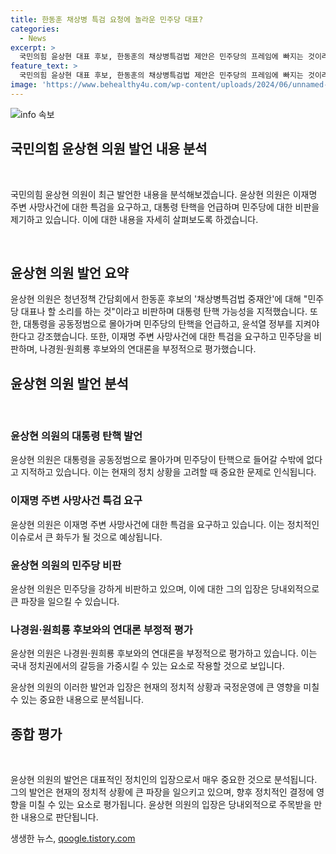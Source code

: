 ```yaml
---
title: 한동훈 채상병 특검 요청에 놀라운 민주당 대표?
categories:
  - News
excerpt: >
  국민의힘 윤상현 대표 후보, 한동훈의 채상병특검법 제안은 민주당의 프레임에 빠지는 것이라며 특검은 대통령을 탄핵으로 몰아갈 것이라 지적. 이를 통해 민주당 대표 주변 사망 사건에 대한 특검이 필요하다고 강조하며 압박.
feature_text: >
  국민의힘 윤상현 대표 후보, 한동훈의 채상병특검법 제안은 민주당의 프레임에 빠지는 것이라며 특검은 대통령을 탄핵으로 몰아갈 것이라 지적. 이를 통해 민주당 대표 주변 사망 사건에 대한 특검이 필요하다고 강조하며 압박.
image: 'https://www.behealthy4u.com/wp-content/uploads/2024/06/unnamed-file.png'
---
```


<p><img src="https://www.behealthy4u.com/wp-content/uploads/2024/06/unnamed-file.png" alt="info 속보" /></p>

<h2 data-ke-size="size26">국민의힘 윤상현 의원 발언 내용 분석</h2>

<p data-ke-size="size16">&nbsp;</p>

<p>국민의힘 윤상현 의원이 최근 발언한 내용을 분석해보겠습니다. 윤상현 의원은 이재명 주변 사망사건에 대한 특검을 요구하고, 대통령 탄핵을 언급하며 민주당에 대한 비판을 제기하고 있습니다. 이에 대한 내용을 자세히 살펴보도록 하겠습니다.</p>

<p data-ke-size="size16">&nbsp;</p>

<h2 data-ke-size="size26">윤상현 의원 발언 요약</h2>

<p>윤상현 의원은 청년정책 간담회에서 한동훈 후보의 '채상병특검법 중재안'에 대해 "민주당 대표나 할 소리를 하는 것"이라고 비판하며 대통령 탄핵 가능성을 지적했습니다. 또한, 대통령을 공동정범으로 몰아가며 민주당의 탄핵을 언급하고, 윤석열 정부를 지켜야 한다고 강조했습니다. 또한, 이재명 주변 사망사건에 대한 특검을 요구하고 민주당을 비판하며, 나경원·원희룡 후보와의 연대론을 부정적으로 평가했습니다.</p>

<h2 data-ke-size="size26">윤상현 의원 발언 분석</h2>

<p data-ke-size="size16">&nbsp;</p>

<h3>윤상현 의원의 대통령 탄핵 발언</h3>

<p>윤상현 의원은 대통령을 공동정범으로 몰아가며 민주당이 탄핵으로 들어갈 수밖에 없다고 지적하고 있습니다. 이는 현재의 정치 상황을 고려할 때 중요한 문제로 인식됩니다.</p>

<h3>이재명 주변 사망사건 특검 요구</h3>

<p>윤상현 의원은 이재명 주변 사망사건에 대한 특검을 요구하고 있습니다. 이는 정치적인 이슈로서 큰 화두가 될 것으로 예상됩니다.</p>

<h3>윤상현 의원의 민주당 비판</h3>

<p>윤상현 의원은 민주당을 강하게 비판하고 있으며, 이에 대한 그의 입장은 당내외적으로 큰 파장을 일으킬 수 있습니다.</p>

<h3>나경원·원희룡 후보와의 연대론 부정적 평가</h3>

<p>윤상현 의원은 나경원·원희룡 후보와의 연대론을 부정적으로 평가하고 있습니다. 이는 국내 정치권에서의 갈등을 가중시킬 수 있는 요소로 작용할 것으로 보입니다.</p>

<p>윤상현 의원의 이러한 발언과 입장은 현재의 정치적 상황과 국정운영에 큰 영향을 미칠 수 있는 중요한 내용으로 분석됩니다.</p>

<h2 data-ke-size="size26">종합 평가</h2>

<p data-ke-size="size16">&nbsp;</p>

<p>윤상현 의원의 발언은 대표적인 정치인의 입장으로서 매우 중요한 것으로 분석됩니다. 그의 발언은 현재의 정치적 상황에 큰 파장을 일으키고 있으며, 향후 정치적인 결정에 영향을 미칠 수 있는 요소로 평가됩니다. 윤상현 의원의 입장은 당내외적으로 주목받을 만한 내용으로 판단됩니다.</p>
생생한 뉴스, <a href="https://qoogle.tistory.com" rel="dofollow">qoogle.tistory.com</a>


